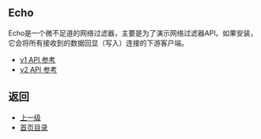 ## Echo

Echo是一个微不足道的网络过滤器，主要是为了演示网络过滤器API。如果安装，它会将所有接收到的数据回显（写入）连接的下游客户端。
- [v1 API 参考](../../v1APIreference/Networkfilters/Echo.md)
- [v2 API 参考](../../v2APIreference/ListenersandLDS.md)

## 返回
- [上一级](../Networkfilters.md)
- [首页目录](../../README.md)
